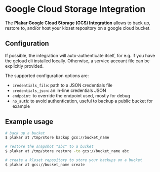 # Google Cloud Storage Integration

The **Plakar Google Cloud Storage (GCS) Integration** allows to back up,
restore to, and/or host your kloset repository on a google cloud bucket.


## Configuration

If possible, the integration will auto-authenticate itself, for e.g. if
you have the gcloud cli installed locally.  Otherwise, a service
account file can be explicitly provided.

The supported configuration options are:

- `credentials_file`: path to a JSON credentials file
- `credentials_json`: an in-line credentials JSON
- `endpoint`: to override the endpoint used, mostly for debug
- `no_auth`: to avoid authentication, useful to backup a public bucket
  for example


## Example usage

```sh
# back up a bucket
$ plakar at /tmp/store backup gcs://bucket_name

# restore the snapshot "abc" to a bucket
$ plakar at /tmp/store restore -to gcs://bucket_name abc

# create a kloset repository to store your backups on a bucket
$ plakar at gcs://bucket_name create
```

